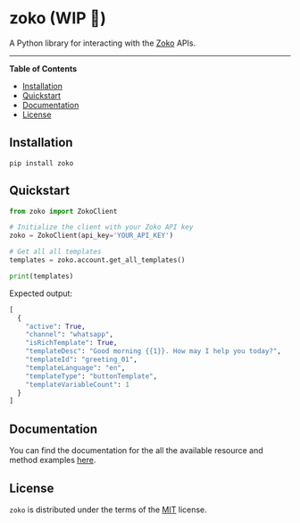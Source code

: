 # zoko (WIP :construction:)

A Python library for interacting with the [Zoko](https://www.zoko.io/) APIs.

<!-- [![PyPI - Version](https://img.shields.io/pypi/v/zoko.svg)](https://pypi.org/project/zoko) -->
<!-- [![PyPI - Python Version](https://img.shields.io/pypi/pyversions/zoko.svg)](https://pypi.org/project/zoko) -->

---

**Table of Contents**

- [Installation](#installation)
- [Quickstart](#quickstart)
- [Documentation](#documentation)
- [License](#license)

## Installation

```console
pip install zoko
```


## Quickstart

```python
from zoko import ZokoClient

# Initialize the client with your Zoko API key
zoko = ZokoClient(api_key='YOUR_API_KEY')

# Get all all templates
templates = zoko.account.get_all_templates()

print(templates)
```

Expected output:

```python
[
  {
    "active": True,
    "channel": "whatsapp",
    "isRichTemplate": True,
    "templateDesc": "Good morning {{1}}. How may I help you today?",
    "templateId": "greeting_01",
    "templateLanguage": "en",
    "templateType": "buttonTemplate",
    "templateVariableCount": 1
  }
]
```

## Documentation
You can find the documentation for the all the available resource and method examples [here](./examples).

## License

`zoko` is distributed under the terms of the [MIT](https://spdx.org/licenses/MIT.html) license.

